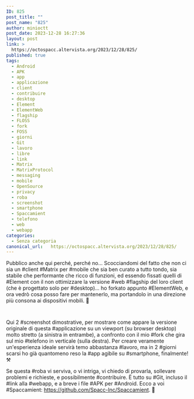 ```yaml
---
ID: 825
post_title: ""
post_name: "825"
author: minioctt
post_date: 2023-12-28 16:27:36
layout: post
link: >
  https://octospacc.altervista.org/2023/12/28/825/
published: true
tags:
  - Android
  - APK
  - app
  - applicazione
  - client
  - contribuire
  - desktop
  - Element
  - ElementWeb
  - flagship
  - FLOSS
  - fork
  - FOSS
  - giorni
  - Git
  - lavoro
  - libre
  - link
  - Matrix
  - MatrixProtocol
  - messaging
  - mobile
  - OpenSource
  - privacy
  - roba
  - screenshot
  - smartphone
  - Spaccamient
  - telefono
  - web
  - webapp
categories:
  - Senza categoria
canonical_url:   https://octospacc.altervista.org/2023/12/28/825/
---
```

<!-- wp:paragraph -->
<p>Pubblico anche qui perché, perché no... Scocciandomi del fatto che non ci sia un #client #Matrix per #mobile che sia ben curato a tutto tondo, sia stabile che performante che ricco di funzioni, ed essendo fissati quelli di #Element con il non ottimizzare la versione #web #flagship del loro client (che è progettato solo per #desktop)... ho forkato appunto #ElementWeb, e ora vedrò cosa posso fare per mantenerlo, ma portandolo in una direzione più consona ai dispositivi mobili. 📱️</p>
<!-- /wp:paragraph -->

<!-- wp:paragraph -->
<p></p>
<!-- /wp:paragraph -->

<!-- wp:gallery {"linkTo":"none"} -->
<figure class="wp-block-gallery has-nested-images columns-default is-cropped"><!-- wp:image {"id":826,"sizeSlug":"large","linkDestination":"none"} -->
<figure class="wp-block-image size-large"><img src="{{site.cdnurl}}/assets/uploads/2023/12/Screenshot-from-2023-12-28-16-11-43.png" alt="" class="wp-image-826"/></figure>
<!-- /wp:image -->

<!-- wp:image {"id":827,"sizeSlug":"large","linkDestination":"none"} -->
<figure class="wp-block-image size-large"><img src="{{site.cdnurl}}/assets/uploads/2023/12/Screenshot-from-2023-12-28-16-13-34.png" alt="" class="wp-image-827"/></figure>
<!-- /wp:image --></figure>
<!-- /wp:gallery -->

<!-- wp:paragraph -->
<p></p>
<!-- /wp:paragraph -->

<!-- wp:paragraph -->
<p>Qui 2 #screenshot dimostrative, per mostrare come appare la versione originale di questa #applicazione su un viewport (su browser desktop) molto stretto (a sinistra in entrambe), a confronto con il mio #fork che gira sul mio #telefono in verticale (sulla destra). Per creare veramente un'esperienza ideale servirà temo abbastanza #lavoro, ma in 2 #giorni scarsi ho già quantomeno reso la #app agibile su #smartphone, finalmente! ⚒️</p>
<!-- /wp:paragraph -->

<!-- wp:paragraph -->
<p>Se questa #roba vi serviva, o vi intriga, vi chiedo di provarla, sollevare problemi e richieste, e possibilmente #contribuire. È tutto su #Git, incluso il #link alla #webapp, e a breve i file #APK per #Android. Ecco a voi #Spaccamient: <a href="https://github.com/Spacc-Inc/Spaccamient">https://github.com/Spacc-Inc/Spaccamient</a>. 🙏️</p>
<!-- /wp:paragraph -->